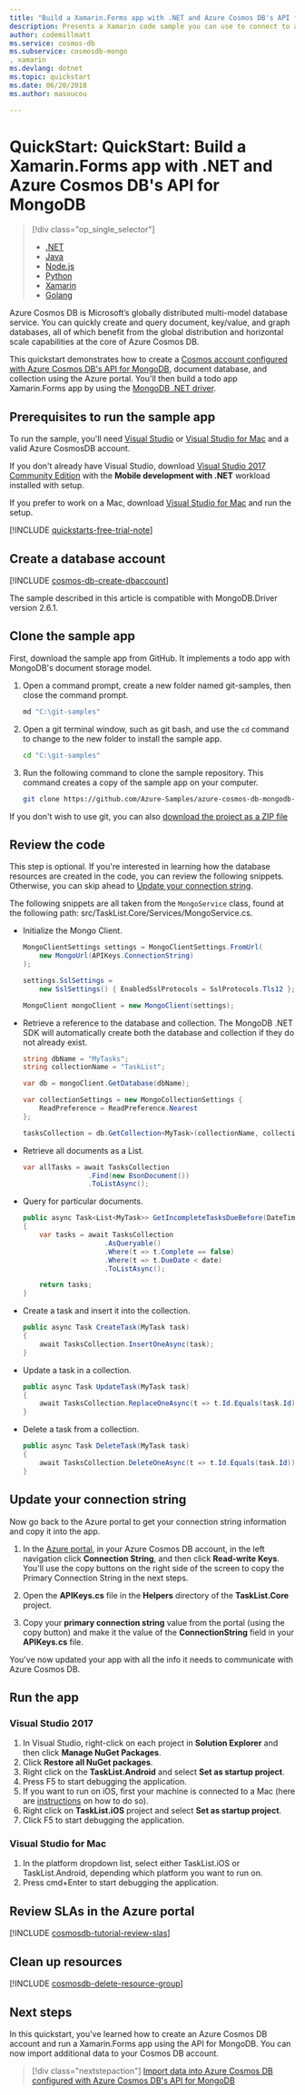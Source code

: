 ```yaml
---
title: "Build a Xamarin.Forms app with .NET and Azure Cosmos DB's API for MongoDB"
description: Presents a Xamarin code sample you can use to connect to and query with Azure Cosmos DB's API for MongoDB
author: codemillmatt 
ms.service: cosmos-db
ms.subservice: cosmosdb-mongo
, xamarin
ms.devlang: dotnet
ms.topic: quickstart
ms.date: 06/20/2018
ms.author: masoucou

---
```


# QuickStart: QuickStart: Build a Xamarin.Forms app with .NET and Azure Cosmos DB's API for MongoDB

> [!div class="op_single_selector"]
> * [.NET](create-mongodb-dotnet.md)
> * [Java](create-mongodb-java.md)
> * [Node.js](create-mongodb-nodejs.md)
> * [Python](create-mongodb-flask.md)
> * [Xamarin](create-mongodb-xamarin.md)
> * [Golang](create-mongodb-golang.md)
>  

Azure Cosmos DB is Microsoft’s globally distributed multi-model database service. You can quickly create and query document, key/value, and graph databases, all of which benefit from the global distribution and horizontal scale capabilities at the core of Azure Cosmos DB.

This quickstart demonstrates how to create a [Cosmos account configured with Azure Cosmos DB's API for MongoDB](mongodb-introduction.md), document database, and collection using the Azure portal. You'll then build a todo app Xamarin.Forms app by using the [MongoDB .NET driver](https://docs.mongodb.com/ecosystem/drivers/csharp/).

## Prerequisites to run the sample app

To run the sample, you'll need [Visual Studio](https://www.visualstudio.com/downloads/) or [Visual Studio for Mac](https://visualstudio.microsoft.com/vs/mac/) and a valid Azure CosmosDB account.

If you don't already have Visual Studio, download [Visual Studio 2017 Community Edition](https://www.visualstudio.com/downloads/) with the **Mobile development with .NET** workload installed with setup.

If you prefer to work on a Mac, download [Visual Studio for Mac](https://visualstudio.microsoft.com/vs/mac/) and run the setup.

[!INCLUDE [quickstarts-free-trial-note](../../includes/quickstarts-free-trial-note.md)]

<a id="create-account"></a>

## Create a database account

[!INCLUDE [cosmos-db-create-dbaccount](../../includes/cosmos-db-create-dbaccount-mongodb.md)]

The sample described in this article is compatible with MongoDB.Driver version 2.6.1.

## Clone the sample app

First, download the sample app from GitHub. It implements a todo app with MongoDB's document storage model.

1. Open a command prompt, create a new folder named git-samples, then close the command prompt.

    ```bash
    md "C:\git-samples"
    ```

2. Open a git terminal window, such as git bash, and use the `cd` command to change to the new folder to install the sample app.

    ```bash
    cd "C:\git-samples"
    ```

3. Run the following command to clone the sample repository. This command creates a copy of the sample app on your computer.

    ```bash
    git clone https://github.com/Azure-Samples/azure-cosmos-db-mongodb-xamarin-getting-started.git
    ```

If you don't wish to use git, you can also [download the project as a ZIP file](https://github.com/Azure-Samples/azure-cosmos-db-mongodb-xamarin-getting-started/archive/master.zip)

## Review the code

This step is optional. If you're interested in learning how the database resources are created in the code, you can review the following snippets. Otherwise, you can skip ahead to [Update your connection string](#update-your-connection-string).

The following snippets are all taken from the `MongoService` class, found at the following path: src/TaskList.Core/Services/MongoService.cs.

* Initialize the Mongo Client.
    ```cs
    MongoClientSettings settings = MongoClientSettings.FromUrl(
        new MongoUrl(APIKeys.ConnectionString)
    );

    settings.SslSettings =
        new SslSettings() { EnabledSslProtocols = SslProtocols.Tls12 };

    MongoClient mongoClient = new MongoClient(settings);
    ```

* Retrieve a reference to the database and collection. The MongoDB .NET SDK will automatically create both the database and collection if they do not already exist.
    ```cs
    string dbName = "MyTasks";
    string collectionName = "TaskList";

    var db = mongoClient.GetDatabase(dbName);

    var collectionSettings = new MongoCollectionSettings {
        ReadPreference = ReadPreference.Nearest
    };

    tasksCollection = db.GetCollection<MyTask>(collectionName, collectionSettings);
    ```
* Retrieve all documents as a List.
    ```cs
    var allTasks = await TasksCollection
                    .Find(new BsonDocument())
                    .ToListAsync();
    ```

* Query for particular documents.
    ```cs
    public async Task<List<MyTask>> GetIncompleteTasksDueBefore(DateTime date)
    {
        var tasks = await TasksCollection
                        .AsQueryable()
                        .Where(t => t.Complete == false)
                        .Where(t => t.DueDate < date)
                        .ToListAsync();

        return tasks;
    }
    ```

* Create a task and insert it into the collection.
    ```cs
    public async Task CreateTask(MyTask task)
    {
        await TasksCollection.InsertOneAsync(task);
    }
    ```

* Update a task in a collection.
    ```cs
    public async Task UpdateTask(MyTask task)
    {
        await TasksCollection.ReplaceOneAsync(t => t.Id.Equals(task.Id), task);
    }
    ```

* Delete a task from a collection.
    ```cs
    public async Task DeleteTask(MyTask task)
    {
        await TasksCollection.DeleteOneAsync(t => t.Id.Equals(task.Id));
    }
    ```

<a id="update-your-connection-string"></a>

## Update your connection string

Now go back to the Azure portal to get your connection string information and copy it into the app.

1. In the [Azure portal](https://portal.azure.com/), in your Azure Cosmos DB account, in the left navigation click **Connection String**, and then click **Read-write Keys**. You'll use the copy buttons on the right side of the screen to copy the Primary Connection String in the next steps.

2. Open the **APIKeys.cs** file in the **Helpers** directory of the **TaskList.Core** project.

3. Copy your **primary connection string** value from the portal (using the copy button) and make it the value of the **ConnectionString** field in your **APIKeys.cs** file.

You've now updated your app with all the info it needs to communicate with Azure Cosmos DB.

## Run the app

### Visual Studio 2017

1. In Visual Studio, right-click on each project in **Solution Explorer** and then click **Manage NuGet Packages**.
2. Click **Restore all NuGet packages**.
3. Right click on the **TaskList.Android** and select **Set as startup project**.
4. Press F5 to start debugging the application.
5. If you want to run on iOS, first your machine is connected to a Mac (here are [instructions](https://docs.microsoft.com/xamarin/ios/get-started/installation/windows/introduction-to-xamarin-ios-for-visual-studio) on how to do so).
6. Right click on **TaskList.iOS** project and select **Set as startup project**.
7. Click F5 to start debugging the application.

### Visual Studio for Mac

1. In the platform dropdown list, select either TaskList.iOS or TaskList.Android, depending which platform you want to run on.
2. Press cmd+Enter to start debugging the application.

## Review SLAs in the Azure portal

[!INCLUDE [cosmosdb-tutorial-review-slas](../../includes/cosmos-db-tutorial-review-slas.md)]

## Clean up resources

[!INCLUDE [cosmosdb-delete-resource-group](../../includes/cosmos-db-delete-resource-group.md)]

## Next steps

In this quickstart, you've learned how to create an Azure Cosmos DB account and run a Xamarin.Forms app using the API for MongoDB. You can now import additional data to your Cosmos DB account.

> [!div class="nextstepaction"]
> [Import data into Azure Cosmos DB configured with Azure Cosmos DB's API for MongoDB](mongodb-migrate.md)

